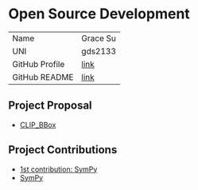 # Open Source Development

|  |  |
|:--|:--|
|Name|Grace Su|
|UNI| gds2133|
| GitHub Profile | [link](https://github.com/graceduansu) |
| GitHub README | [link](https://github.com/graceduansu/graceduansu/blob/main/README.md) |

## Project Proposal

* [CLIP_BBox](../projects/python/clip_bbox.md)

## Project Contributions

* [1st contribution: SymPy](https://github.com/sympy/sympy/pull/24982)
* [SymPy](../projects/python/sympy.md)
